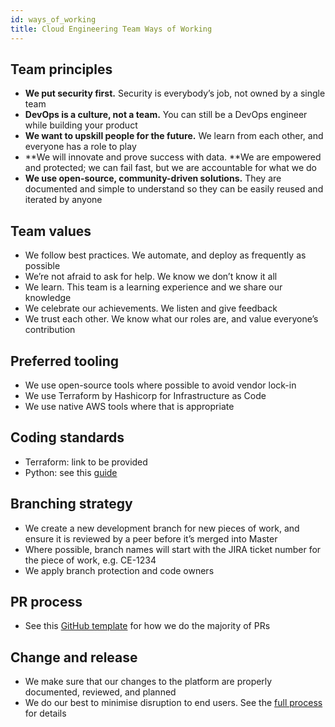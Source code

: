 ```yaml
---
id: ways_of_working
title: Cloud Engineering Team Ways of Working
---
```


## Team principles



* **We put security first.** Security is everybody’s job, not owned by a single team
* **DevOps is a culture, not a team.** You can still be a DevOps engineer while building your product
* **We want to upskill people for the future.** We learn from each other, and everyone has a role to play
* **We will innovate and prove success with data. **We are empowered and protected; we can fail fast, but we are accountable for what we do
* **We use open-source, community-driven solutions.** They are documented and simple to understand so they can be easily reused and iterated by anyone


## Team values



* We follow best practices. We automate, and deploy as frequently as possible
* We’re not afraid to ask for help. We know we don’t know it all
* We learn. This team is a learning experience and we share our knowledge
* We celebrate our achievements. We listen and give feedback
* We trust each other. We know what our roles are, and value everyone’s contribution


## Preferred tooling



* We use open-source tools where possible to avoid vendor lock-in
* We use Terraform by Hashicorp for Infrastructure as Code
* We use native AWS tools where that is appropriate


## Coding standards



* Terraform: link to be provided
* Python: see this [guide](https://google.github.io/styleguide/pyguide.html)


## Branching strategy


* We create a new development branch for new pieces of work, and ensure it is reviewed by a peer before it’s merged into Master
* Where possible, branch names will start with the JIRA ticket number for the piece of work, e.g. CE-1234
* We apply branch protection and code owners


## PR process



* See this [GitHub template](https://github.com/LBHackney-IT/infrastructure/blob/master/.github/pull_request_template.md) for how we do the majority of PRs

## Change and release



* We make sure that our changes to the platform are properly documented, reviewed, and planned
* We do our best to minimise disruption to end users. See the [full process](https://playbook.hackney.gov.uk/Infrastructure-Playbook/change_process) for details 
